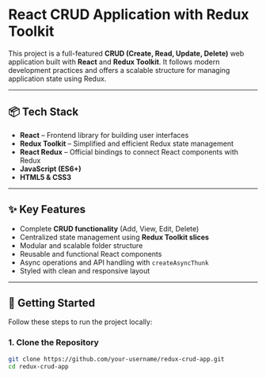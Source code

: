 # React CRUD Application with Redux Toolkit

This project is a full-featured **CRUD (Create, Read, Update, Delete)** web application built with **React** and **Redux Toolkit**. It follows modern development practices and offers a scalable structure for managing application state using Redux.

---

## 📦 Tech Stack

- **React** – Frontend library for building user interfaces
- **Redux Toolkit** – Simplified and efficient Redux state management
- **React Redux** – Official bindings to connect React components with Redux
- **JavaScript (ES6+)**
- **HTML5 & CSS3**

---

## ✨ Key Features

- Complete **CRUD functionality** (Add, View, Edit, Delete)
- Centralized state management using **Redux Toolkit slices**
- Modular and scalable folder structure
- Reusable and functional React components
- Async operations and API handling with `createAsyncThunk`
- Styled with clean and responsive layout

---

## 🔧 Getting Started

Follow these steps to run the project locally:

### 1. Clone the Repository

```bash
git clone https://github.com/your-username/redux-crud-app.git
cd redux-crud-app
